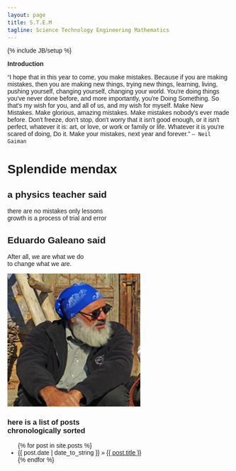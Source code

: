 ```yaml
---
layout: page
title: S.T.E.M
tagline: Science Technology Engineering Mathematics
---
```

{% include JB/setup %}

**Introduction**

“I hope that in this year to come, you make mistakes.
Because if you are making mistakes, then you are making new things, trying new things, learning, living, pushing yourself, changing yourself, changing your world. You're doing things you've never done before, and more importantly, you're Doing Something.
So that's my wish for you, and all of us, and my wish for myself. Make New Mistakes. Make glorious, amazing mistakes. Make mistakes nobody's ever made before. Don't freeze, don't stop, don't worry that it isn't good enough, or it isn't perfect, whatever it is: art, or love, or work or family or life.
Whatever it is you're scared of doing, Do it.
Make your mistakes, next year and forever.” 
`― Neil Gaiman`

<html>
<head>
<meta name="viewport" content="width=device-width, initial-scale=1">
<style>
body {
  font-family: Arial, Helvetica, sans-serif;
}

.flip-card {
  background-color: transparent;
  width: 300px;
  height: 300px;
  perspective: 1000px;
}

.flip-card-inner {
  position: relative;
  width: 100%;
  height: 100%;
  text-align: center;
  transition: transform 0.6s;
  transform-style: preserve-3d;
  box-shadow: 0 4px 8px 0 rgba(0,0,0,0.2);
}

.flip-card:hover .flip-card-inner {
  transform: rotateY(180deg);
}

.flip-card-front, .flip-card-back {
  position: absolute;
  width: 100%;
  height: 100%;
  -webkit-backface-visibility: hidden;
  backface-visibility: hidden;
}

.flip-card-front {
  background-color: #bbb;
  color: black;
}

.flip-card-back {
  background-color: #2980b9;
  color: white;
  transform: rotateY(180deg);
}
</style>
</head>
<body>

<h1>Splendide mendax</h1>

<div class="flip-card">
  <div class="flip-card-inner">
    <div class="flip-card-front">
      <h2>a physics teacher said</h2> 
      <p>there are no mistakes only lessons <br> growth is a process of trial and error</p> 
      <h2>Eduardo Galeano said </h2>
      <p>After all, we are what we do <br> to change what we are.</p>
    </div>
    <div class="flip-card-back">
     <img src="me.png" alt="Avatar" style="width:300px;height:300px;">
    </div>
  </div>
</div>

</body>
</html>

 <h3> here is a list of posts <br> chronologically sorted  </h3>
 
 <p></p>

<ul class="posts">
  {% for post in site.posts %}
    <li><span>{{ post.date | date_to_string }}</span> &raquo; <a href="{{ BASE_PATH }}{{ post.url }}">{{ post.title }}</a></li>
  {% endfor %}
</ul>






